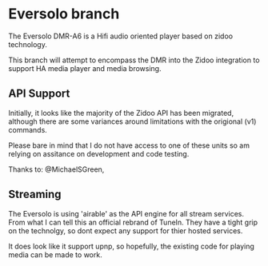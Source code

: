 # Eversolo branch

The Eversolo DMR-A6 is a Hifi audio oriented player based on zidoo technology.

This branch will attempt to encompass the DMR into the Zidoo integration to support HA media player and media browsing.

## API Support
Initially, it looks like the majority of the Zidoo API has been migrated, although there are some variances around limitations with the origional (v1) commands.  

Please bare in mind that I do not have access to one of these units so am relying on assitance on development and code testing.

Thanks to: @MichaelSGreen,

## Streaming
The Eversolo is using 'airable' as the API engine for all stream services.  From what I can tell this an official rebrand of TuneIn.  They have a tight grip on the technolgy, so dont expect any support for thier hosted services.

It does look like it support upnp, so hopefully, the existing code for playing media can be made to work.